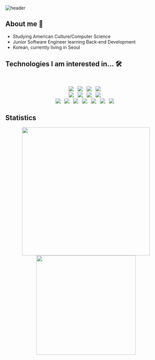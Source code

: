 ![header](https://capsule-render.vercel.app/api?type=waving&color=gradient&height=300&section=header&text=Imagination&fontSize=90&fontAlign=60)


## About me 🤗
* Studying American Culture/Computer Science
* Junior Software Engineer learning Back-end Development
* Korean, currently living in Seoul

## Technologies I am interested in... 🛠
</br>
<p align="center">
<img src="https://img.shields.io/badge/Python-3776AB?style=for-the-badge&logo=Python&logoColor=white"></a> &nbsp
<img src="https://img.shields.io/badge/Java-007396?style=for-the-badge&logo=java&logoColor=white"></a> &nbsp
<img src="https://img.shields.io/badge/kotlin-%230095D5.svg?style=for-the-badge&logo=kotlin&logoColor=white"></a> &nbsp
<img src="https://img.shields.io/badge/C++-00599C?style=for-the-badge&logo=C&logoColor=white"></a> &nbsp

<br>
<img src="https://img.shields.io/badge/Django-092E20?style=for-the-badge&logo=Django&logoColor=white"/></a> &nbsp
<img src="https://img.shields.io/badge/SpringBoot-6DB33F?style=for-the-badge&logo=SpringBoot&logoColor=white"/></a> &nbsp
<img src="https://img.shields.io/badge/MySQL-4479A1?style=for-the-badge&logo=MySQL&logoColor=white"/></a> &nbsp
<img src="https://img.shields.io/badge/PostgreSQL-4169E1?style=for-the-badge&logo=PostgreSQL&logoColor=white"/></a> &nbsp
<br>
<img src="https://img.shields.io/badge/AWS-232F3E?style=for-the-badge&logo=AmazonAWS&logoColor=white"/></a> &nbsp
<img src="https://img.shields.io/badge/NGINX-009639?style=for-the-badge&logo=NGINX&logoColor=white"/></a> &nbsp
<img src="https://img.shields.io/badge/GitHub Actions-2088FF?style=for-the-badge&logo=GitHubActions&logoColor=white"/></a> &nbsp
<img src="https://img.shields.io/badge/Postman-FF6C37?style=for-the-badge&logo=Postman&logoColor=white"/></a> &nbsp
<img src="https://img.shields.io/badge/Swagger-85EA2D?style=for-the-badge&logo=Swagger&logoColor=white"/></a> &nbsp
<img src="https://img.shields.io/badge/Sentry-362D59?style=for-the-badge&logo=Sentry&logoColor=white"/></a> &nbsp
<img src="https://img.shields.io/badge/JWT-000000?style=for-the-badge&logo=JSONWebTokens&logoColor=white"/></a> &nbsp
</p>


## Statistics
<p align="center">
  <img src='https://github-readme-stats.vercel.app/api?username=ImagineHJ&hide=stars' width="400px"/>
  <img src='http://mazassumnida.wtf/api/v2/generate_badge?boj=hj0816hj' width="310px"/>
</p>
